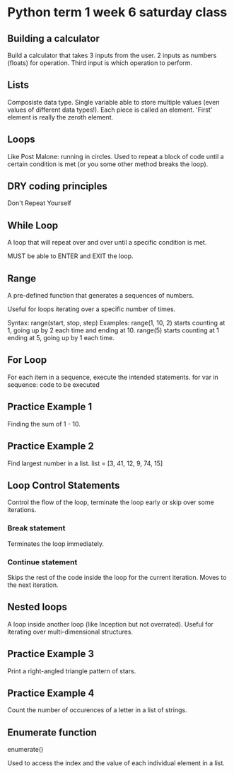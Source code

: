 # Python term 1 week 6 saturday class

## Building a calculator
Build a calculator that takes 3 inputs from the user. 
2 inputs as numbers (floats) for operation. Third input is which operation to perform. 

## Lists
Composiste data type. Single variable able to store multiple values (even values of different data types!).
Each piece is called an element. 'First' element is really the zeroth element. 

## Loops
Like Post Malone: running in circles.
Used to repeat a block of code until a certain condition is met (or you some other method breaks the loop).

## DRY coding principles
Don't
Repeat
Yourself

## While Loop
A loop that will repeat over and over until a specific condition is met. 

MUST be able to ENTER and EXIT the loop. 

## Range
A pre-defined function that generates a sequences of numbers.

Useful for loops iterating over a specific number of times. 

Syntax: range(start, stop, step)
Examples:
range(1, 10, 2) starts counting at 1, going up by 2 each time and ending at 10. 
range(5) starts counting at 1 ending at 5, going up by 1 each time. 

## For Loop
For each item in a sequence, execute the intended statements. 
for var in sequence:
    code to be executed

## Practice Example 1
Finding the sum of 1 - 10.

## Practice Example 2
Find largest number in a list.
list = [3, 41, 12, 9, 74, 15]

## Loop Control Statements
Control the flow of the loop, terminate the loop early or skip over some iterations. 

### Break statement
Terminates the loop immediately.

### Continue statement
Skips the rest of the code inside the loop for the current iteration. Moves to the next iteration.

## Nested loops
A loop inside another loop (like Inception but not overrated).
Useful for iterating over multi-dimensional structures. 

## Practice Example 3
Print a right-angled triangle pattern of stars. 

## Practice Example 4
Count the number of occurences of a letter in a list of strings. 

## Enumerate function
enumerate()

Used to access the index and the value of each individual element in a list. 